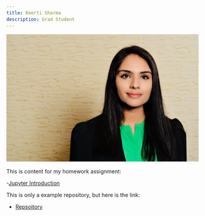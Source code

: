 ```yaml
---
title: Keerti Sharma
description: Grad Student
---
```


![My Picture](/pics/1.jpg)

This is content for my homework assignment: 

-[Jupyter Introduction](/HomeworkAssignment/index.md)

This is only a example repository, but here is the link:
- [Repsoitory](https://github.com/Keerti-Sharma/SampleRep)
